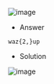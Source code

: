 ![image](https://user-images.githubusercontent.com/68887544/190956658-363bdee9-9ef0-4758-9da1-9598324f1ea5.png)

- Answer

```
waz{2,}up
```

- Solution

![image](https://user-images.githubusercontent.com/68887544/190956726-72eb9c95-02bd-48f7-b15c-4111077382e8.png)
